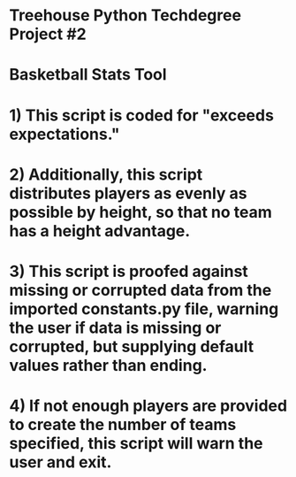 # Treehouse Python Techdegree Project #2

# Basketball Stats Tool

# 1) This script is coded for "exceeds expectations."

# 2) Additionally, this script distributes players as evenly as possible by height, so that no team has a height advantage.

# 3) This script is proofed against missing or corrupted data from the imported constants.py file, warning the user if data is missing or corrupted, but supplying default values rather than ending.

# 4) If not enough players are provided to create the number of teams specified, this script will warn the user and exit.
